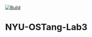 [![Build](https://github.com/liubai01/NYU-OSTang-Lab3/actions/workflows/c-cpp.yml/badge.svg)](https://github.com/liubai01/NYU-OSTang-Lab3/actions/workflows/c-cpp.yml)

# NYU-OSTang-Lab3